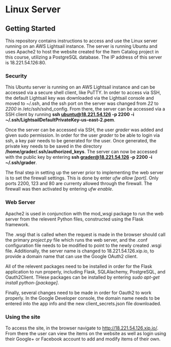 # Linux Server

## Getting Started

This repository contains instructions to access and use the Linux server running on an AWS Lightsail instance.  The server is running Ubuntu and uses Apache2 to host the website created for the Item Catalog project in this course, utilizing a PostgreSQL database.  The IP address of this server is 18.221.54.126:80.

### Security

This Ubuntu server is running on an AWS Lightsail instance and can be accessed via a secure shell client, like PuTTY.  In order to access via SSH, the default Lightsail key was downloaded via the Lightsail console and moved to ~/.ssh, and the ssh port on the server was changed from *22* to *2200* in /etc/ssh/sshd_config.  From there, the server can be accessed via a SSH client by running **ssh ubuntu@18.221.54.126 -p 2200 -i ~/.ssh/LightsailDefaultPrivateKey-us-east-2.pem**.

Once the server can be accessed via SSH, the user *grader* was added and given sudo permission.  In order for the user *grader* to be able to login via ssh, a key pair needs to be generated for the user.  Once generated, the private key needs to be saved in the directory **/home/grader/.ssh/authorized_keys**.  The server can now be accessed with the public key by entering **ssh grader@18.221.54.126 -p 2200 -i ~/.ssh/grader**.

The final step in setting up the server prior to implementing the web server is to set the firewall settings.  This is done by enter *ufw allow [port]*.  Only ports 2200, 123 and 80 are currenty allowed through the firewall.  The firewall was then activated by entering *ufw enable*.

### Web Server

Apache2 is used in conjunction with the mod_wsgi package to run the web server from the relevent Python files, constructed using the Flask framework.

The .wsgi that is called when the request is made in the browser should call the primary *project.py* file which runs the web server, and the .conf configuration file needs to be modified to point to the newly created .wsgi file.  Additionally, the server name is changed to 18.221.54.126.xip.io, to provide a domain name that can use the Google OAuth2 client.

All of the relevent packages need to be installed in order for the Flask application to run properly, including Flask, SQLAlachemy, PostgreSQL, and Oauth2Client.  THese packages can be installed by entering *sudo apt-get install python-[package]*.

Finally, several changes need to be made in order for Oauth2 to work properly.  In the Google Developer console, the domain name needs to be entered into the app info and the new client_secrets.json file downloaded.

### Using the site

To access the site, in the browser navigate to http://18.221.54.126.xip.io/.  From there the user can view the items on the website as well as login using their Google+ or Facebook account to add and modify items of their own.
